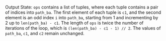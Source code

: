 Output State: `ops` contains a list of tuples, where each tuple contains a pair of indices into `path_ba`. The first element of each tuple is `c1`, and the second element is an odd index `i` into `path_ba`, starting from 1 and incrementing by 2 up to `len(path_ba) - c1`. The length of `ops` is twice the number of iterations of the loop, which is `(len(path_ba) - c1 - 1) // 2`. The values of `path_ba`, `c1`, and `c2` remain unchanged.